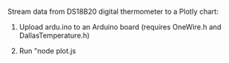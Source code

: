 Stream data from DS18B20 digital thermometer to a Plotly chart:

1) Upload ardu.ino to an Arduino board (requires OneWire.h and DallasTemperature.h)

2) Run "node plot.js <title>" to start listening to the serial port and streaming data to the Plotly chart (requires plotly, serialport, csv-write-stream)
